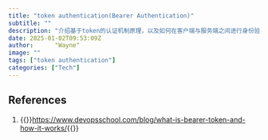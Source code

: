 ```yaml
---
title: "token authentication(Bearer Authentication)"
subtitle: ""
description: "介绍基于token的认证机制原理，以及如何在客户端与服务端之间进行身份验证。"
date: 2025-01-02T09:53:09Z
author:      "Wayne"
image: ""
tags: ["token authentication"]
categories: ["Tech"]
---
```


## References

1. {{<rawhtml>}}<a href="https://www.devopsschool.com/blog/what-is-bearer-token-and-how-it-works/" target="_blank">https://www.devopsschool.com/blog/what-is-bearer-token-and-how-it-works/</a>{{</rawhtml>}}
